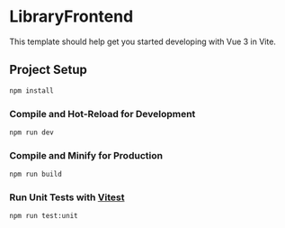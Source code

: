 # LibraryFrontend

This template should help get you started developing with Vue 3 in Vite.

## Project Setup

```sh
npm install
```

### Compile and Hot-Reload for Development

```sh
npm run dev
```

### Compile and Minify for  Production


```sh
npm run build
```

### Run Unit Tests with  [Vitest](https://vitest.dev/)

```sh
npm run test:unit
```
